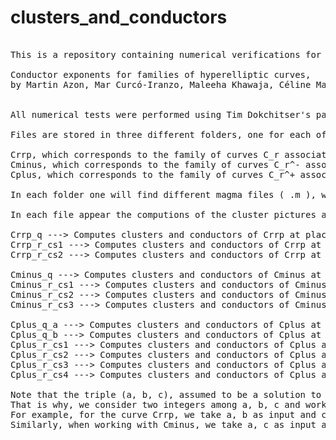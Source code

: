 # clusters_and_conductors
<pre>

This is a repository containing numerical verifications for the computations done in the preprint

Conductor exponents for families of hyperelliptic curves, 
by Martin Azon, Mar Curcó-Iranzo, Maleeha Khawaja, Céline Maistret and Diana Mocanu.

  
All numerical tests were performed using Tim Dokchitser's package "clusters.m". The authors acknowledge him for sharing it wiht us and allowing us to use it.

Files are stored in three different folders, one for each of the families of curves studied in the article:

Crrp, which corresponds to the family of curves C_r associated to the equation of signature (r, r, p),
Cminus, which corresponds to the family of curves C_r^- associated to the equation of signature (p, p, r),
Cplus, which corresponds to the family of curves C_r^+ associated to the equation of signature (p, p, r).

In each folder one will find different magma files ( .m ), with the corresponding output in text format ( .txt ).

In each file appear the computions of the cluster pictures and conductor exponents of the corresponding curve in a specific case. The different cases are listed below:

Crrp_q ---> Computes clusters and conductors of Crrp at places dividing ab, different from 2, r.
Crrp_r_cs1 ---> Computes clusters and conductors of Crrp at r when r does not divide ab.
Crrp_r_cs2 ---> Computes clusters and conductors of Crrp at r when r divides ab.

Cminus_q ---> Computes clusters and conductors of Cminus at places dividing a, different from 2, r.
Cminus_r_cs1 ---> Computes clusters and conductors of Cminus at r when r does not divide ab and the defining polynomial gminus is reducible.
Cminus_r_cs2 ---> Computes clusters and conductors of Cminus at r when r does not divide ab and the defining polynomial gminus is irreducible.
Cminus_r_cs3 ---> Computes clusters and conductors of Cminus at r when r divides ab.

Cplus_q_a ---> Computes clusters and conductors of Cplus at places dividing a, different from 2, r.
Cplus_q_b ---> Computes clusters and conductors of Cplus at places dividing b, different from 2, r.
Cplus_r_cs1 ---> Computes clusters and conductors of Cplus at r when r does not divide ab and the polynomial gminus is reducible.
Cplus_r_cs2 ---> Computes clusters and conductors of Cplus at r when r does not divide ab and the polynomial gminus is irreducible.
Cplus_r_cs3 ---> Computes clusters and conductors of Cplus at r when r divides a.
Cplus_r_cs4 ---> Computes clusters and conductors of Cplus at r when r divides b.

Note that the triple (a, b, c), assumed to be a solution to the diophantine equation, in general does not exists. 
That is why, we consider two integers among a, b, c and work only with the r-th or p-th power of the remaining one. 
For example, for the curve Crrp, we take a, b as input and consider only cp := a^r + b^r, which is an integer, but its p-th root is not.
Similarly, when working with Cminus, we take a, c as input and consider only bp := c^r - a^p. 

</pre>
